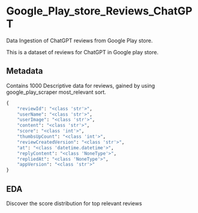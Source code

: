 # Google_Play_store_Reviews_ChatGPT
Data Ingestion of ChatGPT reviews from Google Play store.

This is a dataset of reviews for ChatGPT in Google play store.

## Metadata
Contains 1000 Descriptive data for reviews, gained by using google_play_scraper most_relevant sort.
```python
{
    "reviewId": "<class 'str'>",
    "userName": "<class 'str'>",
    "userImage": "<class 'str'>",
    "content": "<class 'str'>",
    "score": "<class 'int'>",
    "thumbsUpCount": "<class 'int'>",
    "reviewCreatedVersion": "<class 'str'>",
    "at": "<class 'datetime.datetime'>",
    "replyContent": "<class 'NoneType'>",
    "repliedAt": "<class 'NoneType'>",
    "appVersion": "<class 'str'>"
}
```

## EDA
Discover the score distribution for top relevant reviews
